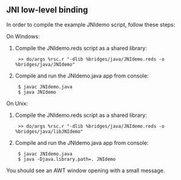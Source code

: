 JNI low-level binding
------------------------

In order to compile the example JNIdemo script, follow these steps:

On Windows:

1. Compile the JNIdemo.reds script as a shared library:

        >> do/args %rsc.r "-dlib %bridges/java/JNIdemo.reds -o %bridges/java/JNIdemo"

2. Compile and run the JNIdemo.java app from console:

        $ javac JNIdemo.java
        $ java JNIdemo

On Unix:

1. Compile the JNIdemo.reds script as a shared library:

        >> do/args %rsc.r "-dlib %bridges/java/JNIdemo.reds -o %bridges/java/libJNIdemo"

2. Compile and run the JNIdemo.java app from console:

        $ javac JNIdemo.java
        $ java -Djava.library.path=. JNIdemo


You should see an AWT window opening with a small message.